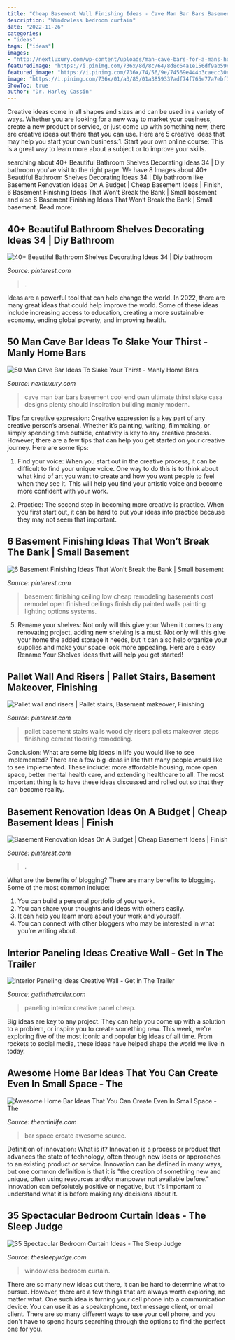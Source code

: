 ```yaml
---
title: "Cheap Basement Wall Finishing Ideas - Cave Man Bar Bars Basement Cool End Own Ultimate Thirst Slake Casa Designs Plenty Should Inspiration Building Manly Modern"
description: "Windowless bedroom curtain"
date: "2022-11-26"
categories:
- "ideas"
tags: ["ideas"]
images:
- "http://nextluxury.com/wp-content/uploads/man-cave-bars-for-a-mans-home.jpg"
featuredImage: "https://i.pinimg.com/736x/8d/8c/64/8d8c64a1e156df9ab59c969fe4a53435.jpg"
featured_image: "https://i.pinimg.com/736x/74/56/9e/74569e444b3caecc30e00d60f98d3834.jpg"
image: "https://i.pinimg.com/736x/01/a3/85/01a3859337adf74f765e77a7ebf7c098.jpg"
ShowToc: true
author: "Dr. Harley Cassin"
---
```



Creative ideas come in all shapes and sizes and can be used in a variety of ways. Whether you are looking for a new way to market your business, create a new product or service, or just come up with something new, there are creative ideas out there that you can use. Here are 5 creative ideas that may help you start your own business:1. Start your own online course: This is a great way to learn more about a subject or to improve your skills.

	

		
searching about 40+ Beautiful Bathroom Shelves Decorating Ideas 34 | Diy bathroom you've visit to the right page. We have 8 Images about 40+ Beautiful Bathroom Shelves Decorating Ideas 34 | Diy bathroom like Basement Renovation Ideas On A Budget | Cheap Basement Ideas | Finish, 6 Basement Finishing Ideas That Won’t Break the Bank | Small basement and also 6 Basement Finishing Ideas That Won’t Break the Bank | Small basement. Read more:
		
    
## 40+ Beautiful Bathroom Shelves Decorating Ideas 34 | Diy Bathroom

<img loading=lazy src="https://i.pinimg.com/736x/8d/8c/64/8d8c64a1e156df9ab59c969fe4a53435.jpg" onerror="this.onerror=null;this.src='https://tse3.mm.bing.net/th?id=OIP.zIELmI7kNCyPh72lFjY1lQHaJ4&amp;pid=15.1';" alt="40+ Beautiful Bathroom Shelves Decorating Ideas 34 | Diy bathroom">

_Source: pinterest.com_

>. 

	

Ideas are a powerful tool that can help change the world. In 2022, there are many great ideas that could help improve the world. Some of these ideas include increasing access to education, creating a more sustainable economy, ending global poverty, and improving health.

    
## 50 Man Cave Bar Ideas To Slake Your Thirst - Manly Home Bars

<img loading=lazy src="http://nextluxury.com/wp-content/uploads/man-cave-bars-for-a-mans-home.jpg" onerror="this.onerror=null;this.src='https://tse2.mm.bing.net/th?id=OIP.X5qtlRPq7CjijYBsDswmdwAAAA&amp;pid=15.1';" alt="50 Man Cave Bar Ideas To Slake Your Thirst - Manly Home Bars">

_Source: nextluxury.com_

>cave man bar bars basement cool end own ultimate thirst slake casa designs plenty should inspiration building manly modern. 

	

Tips for creative expression:
Creative expression is a key part of any creative person’s arsenal. Whether it’s painting, writing, filmmaking, or simply spending time outside, creativity is key to any creative process. However, there are a few tips that can help you get started on your creative journey. Here are some tips:
1. Find your voice: When you start out in the creative process, it can be difficult to find your unique voice. One way to do this is to think about what kind of art you want to create and how you want people to feel when they see it. This will help you find your artistic voice and become more confident with your work.

2. Practice: The second step in becoming more creative is practice. When you first start out, it can be hard to put your ideas into practice because they may not seem that important.

    
## 6 Basement Finishing Ideas That Won’t Break The Bank | Small Basement

<img loading=lazy src="https://i.pinimg.com/736x/01/a3/85/01a3859337adf74f765e77a7ebf7c098.jpg" onerror="this.onerror=null;this.src='https://tse2.mm.bing.net/th?id=OIP.bsWlV0dXFF4OQmh_L4y2qwHaFQ&amp;pid=15.1';" alt="6 Basement Finishing Ideas That Won’t Break the Bank | Small basement">

_Source: pinterest.com_

>basement finishing ceiling low cheap remodeling basements cost remodel open finished ceilings finish diy painted walls painting lighting options systems. 

	

5. Rename your shelves: Not only will this give your
When it comes to any renovating project, adding new shelving is a must. Not only will this give your home the added storage it needs, but it can also help organize your supplies and make your space look more appealing. Here are 5 easy Rename Your Shelves ideas that will help you get started!

    
## Pallet Wall And Risers | Pallet Stairs, Basement Makeover, Finishing

<img loading=lazy src="https://i.pinimg.com/736x/12/ec/3e/12ec3ef14b84c568aa36cfa5b7dfefe1--pallet-walls-pallets.jpg" onerror="this.onerror=null;this.src='https://tse3.mm.bing.net/th?id=OIP.FXY2Fm2-GF_dWQGsD4wl1wHaJ3&amp;pid=15.1';" alt="Pallet wall and risers | Pallet stairs, Basement makeover, Finishing">

_Source: pinterest.com_

>pallet basement stairs walls wood diy risers pallets makeover steps finishing cement flooring remodeling. 

	

Conclusion: What are some big ideas in life you would like to see implemented?
There are a few big ideas in life that many people would like to see implemented. These include: more affordable housing, more open space, better mental health care, and extending healthcare to all. The most important thing is to have these ideas discussed and rolled out so that they can become reality.

    
## Basement Renovation Ideas On A Budget | Cheap Basement Ideas | Finish

<img loading=lazy src="https://i.pinimg.com/736x/74/56/9e/74569e444b3caecc30e00d60f98d3834.jpg" onerror="this.onerror=null;this.src='https://tse3.mm.bing.net/th?id=OIP.85pZSC1fFTqNWtKw_Yk-8QHaNL&amp;pid=15.1';" alt="Basement Renovation Ideas On A Budget | Cheap Basement Ideas | Finish">

_Source: pinterest.com_

>. 

	

What are the benefits of blogging?
There are many benefits to blogging. Some of the most common include: 
1. You can build a personal portfolio of your work. 
2. You can share your thoughts and ideas with others easily. 
3. It can help you learn more about your work and yourself. 
4. You can connect with other bloggers who may be interested in what you’re writing about. 

    
## Interior Paneling Ideas Creative Wall - Get In The Trailer

<img loading=lazy src="https://cdn.getinthetrailer.com/wp-content/uploads/interior-paneling-ideas-creative-wall_68638.jpg" onerror="this.onerror=null;this.src='https://tse1.mm.bing.net/th?id=OIP.zbws9ZJ5WfHDfLuaamwQHQHaJ7&amp;pid=15.1';" alt="Interior Paneling Ideas Creative Wall - Get in The Trailer">

_Source: getinthetrailer.com_

>paneling interior creative panel cheap. 

	

Big ideas are key to any project. They can help you come up with a solution to a problem, or inspire you to create something new. This week, we're exploring five of the most iconic and popular big ideas of all time. From rockets to social media, these ideas have helped shape the world we live in today.

    
## Awesome Home Bar Ideas That You Can Create Even In Small Space - The

<img loading=lazy src="http://theartinlife.com/wp-content/uploads/2017/04/Home-Bar-8-The-ART-In-LIFE-.jpg" onerror="this.onerror=null;this.src='https://tse3.mm.bing.net/th?id=OIP.zOzor8s4CHC40cKjQol9IwHaLQ&amp;pid=15.1';" alt="Awesome Home Bar Ideas That You Can Create Even In Small Space - The">

_Source: theartinlife.com_

>bar space create awesome source. 

	

Definition of innovation: What is it?
Innovation is a process or product that advances the state of technology, often through new ideas or approaches to an existing product or service. Innovation can be defined in many ways, but one common definition is that it is "the creation of something new and unique, often using resources and/or manpower not available before." 
Innovation can befsolutely positive or negative, but it's important to understand what it is before making any decisions about it.

    
## 35 Spectacular Bedroom Curtain Ideas - The Sleep Judge

<img loading=lazy src="https://www.thesleepjudge.com/wp-content/uploads/2017/08/Windowless.jpg" onerror="this.onerror=null;this.src='https://tse1.mm.bing.net/th?id=OIP.ty0t1gygHwpGg0kguIgDLAHaLH&amp;pid=15.1';" alt="35 Spectacular Bedroom Curtain Ideas - The Sleep Judge">

_Source: thesleepjudge.com_

>windowless bedroom curtain. 

	

There are so many new ideas out there, it can be hard to determine what to pursue. However, there are a few things that are always worth exploring, no matter what. One such idea is turning your cell phone into a communication device. You can use it as a speakerphone, text message client, or email client. There are so many different ways to use your cell phone, and you don't have to spend hours searching through the options to find the perfect one for you.

